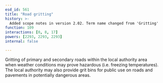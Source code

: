 ```yaml
---
esd_id: 561
title: "Road gritting"
history: >-
  Added scope notes in version 2.02. Term name changed from 'Gritting' to 'Roads - gritting' in version 3.00. Name changed to 'Road gritting' in version 4.00.
function: 109
interactions: [0, 8, 17]
powers: [2293, 2293, 2293]
internal: false

---
```


Gritting of primary and secondary roads within the local authority area when weather conditions may prove hazardous (i.e. freezing temperatures).  The local authority may also provide grit bins for public use on roads and pavements in potentially dangerous areas.


